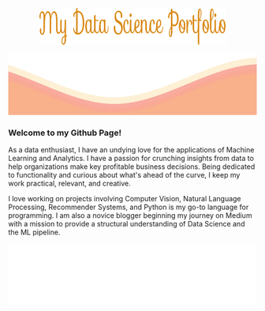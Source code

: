 <p align="center">
<img src="https://github.com/siddh30/siddh30/blob/main/My%20Data%20Science%20Portfolio.png", width="75%" height="75" >
</p>	
<img src="https://github.com/siddh30/siddh30/blob/main/waves.svg" width="100%" height="125">

### Welcome to my Github Page!
As a data enthusiast, I have an undying love for the applications of Machine Learning and Analytics. I have a passion for crunching insights from data to help organizations make key profitable business decisions. Being dedicated to functionality and curious about what's ahead of the curve, I keep my work practical, relevant, and creative.

I love working on projects involving Computer Vision, Natural Language Processing, Recommender Systems, and Python is my go-to language for programming. I am also a novice blogger beginning my journey on Medium with a mission to provide a structural understanding of Data Science and the ML pipeline.

<img src="https://github.com/siddh30/siddh30/blob/main/tags.svg" width="100%" height="125">
